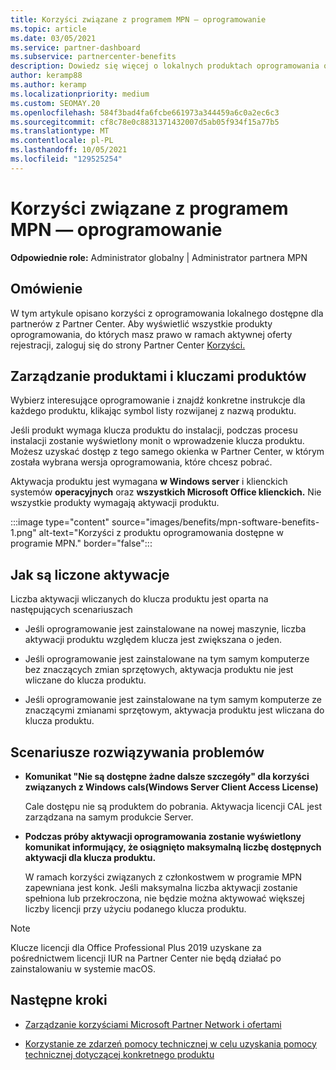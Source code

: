 ```yaml
---
title: Korzyści związane z programem MPN — oprogramowanie
ms.topic: article
ms.date: 03/05/2021
ms.service: partner-dashboard
ms.subservice: partnercenter-benefits
description: Dowiedz się więcej o lokalnych produktach oprogramowania oferowanych jako Microsoft Partner Network (MPN)
author: keramp88
ms.author: keramp
ms.localizationpriority: medium
ms.custom: SEOMAY.20
ms.openlocfilehash: 584f3bad4fa6fcbe661973a344459a6c0a2ec6c3
ms.sourcegitcommit: cf8c78e0c8831371432007d5ab05f934f15a77b5
ms.translationtype: MT
ms.contentlocale: pl-PL
ms.lasthandoff: 10/05/2021
ms.locfileid: "129525254"
---
```

# <a name="mpn-benefits---software"></a>Korzyści związane z programem MPN — oprogramowanie

**Odpowiednie role:** Administrator globalny | Administrator partnera MPN

## <a name="overview"></a>Omówienie

W tym artykule opisano korzyści z oprogramowania lokalnego dostępne dla partnerów z Partner Center. Aby wyświetlić wszystkie produkty oprogramowania, do których masz prawo w ramach aktywnej oferty rejestracji, zaloguj się do strony Partner Center [Korzyści.](https://partner.microsoft.com/dashboard/mpn/membership/benefits/software)

## <a name="manage-software-products-and-product-keys"></a>Zarządzanie produktami i kluczami produktów

Wybierz interesujące oprogramowanie i znajdź konkretne instrukcje dla każdego produktu, klikając symbol listy rozwijanej z nazwą produktu.

Jeśli produkt wymaga klucza produktu do instalacji, podczas procesu instalacji zostanie wyświetlony monit o wprowadzenie klucza produktu. Możesz uzyskać dostęp z tego samego okienka w Partner Center, w którym została wybrana wersja oprogramowania, które chcesz pobrać.

Aktywacja produktu jest wymagana **w Windows server** i klienckich systemów **operacyjnych** oraz **wszystkich Microsoft Office klienckich.** Nie wszystkie produkty wymagają aktywacji produktu.

:::image type="content" source="images/benefits/mpn-software-benefits-1.png" alt-text="Korzyści z produktu oprogramowania dostępne w programie MPN." border="false":::

## <a name="how-activations-are-counted"></a>Jak są liczone aktywacje

Liczba aktywacji wliczanych do klucza produktu jest oparta na następujących scenariuszach

- Jeśli oprogramowanie jest zainstalowane na nowej maszynie, liczba aktywacji produktu względem klucza jest zwiększana o jeden.

- Jeśli oprogramowanie jest zainstalowane na tym samym komputerze bez znaczących zmian sprzętowych, aktywacja produktu nie jest wliczane do klucza produktu.

- Jeśli oprogramowanie jest zainstalowane na tym samym komputerze ze znaczącymi zmianami sprzętowym, aktywacja produktu jest wliczana do klucza produktu.

## <a name="troubleshooting-scenarios"></a>Scenariusze rozwiązywania problemów

- **Komunikat "Nie są dostępne żadne dalsze szczegóły" dla korzyści związanych z Windows cals(Windows Server Client Access License)**

    Cale dostępu nie są produktem do pobrania. Aktywacja licencji CAL jest zarządzana na samym produkcie Server.

- **Podczas próby aktywacji oprogramowania zostanie wyświetlony komunikat informujący, że osiągnięto maksymalną liczbę dostępnych aktywacji dla klucza produktu.**

    W ramach korzyści związanych z członkostwem w programie MPN zapewniana jest konk. Jeśli maksymalna liczba aktywacji zostanie spełniona lub przekroczona, nie będzie można aktywować większej liczby licencji przy użyciu podanego klucza produktu.

 > [!Note]
 > Klucze licencji dla Office Professional Plus 2019 uzyskane za pośrednictwem licencji IUR na Partner Center nie będą działać po zainstalowaniu w systemie macOS.

 ## <a name="next-steps"></a>Następne kroki

- [Zarządzanie korzyściami Microsoft Partner Network i ofertami](manage-your-partner-network-benefits.md)

- [Korzystanie ze zdarzeń pomocy technicznej w celu uzyskania pomocy technicznej dotyczącej konkretnego produktu](mpn-benefits-technical-support.md)
